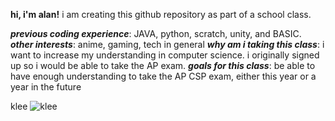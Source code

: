 **hi, i'm alan!**
i am creating this github repository as part of a school class. 

***previous coding experience***: JAVA, python, scratch, unity, and BASIC.
***other interests***: anime, gaming, tech in general
***why am i taking this class***: i want to increase my understanding in computer science. i originally signed up so i would be able to take the AP exam.
***goals for this class***: be able to have enough understanding to take the AP CSP exam, either this year or a year in the future

klee
![klee](https://www.pcgamesn.com/wp-content/uploads/2020/10/genshin-impact-sparkling-steps-start-time-klee.jpg)
